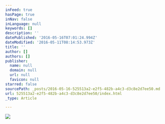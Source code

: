 ```yaml
---
inFeed: true
hasPage: true
inNav: false
inLanguage: null
keywords: []
description: ''
datePublished: '2016-05-16T07:01:24.994Z'
dateModified: '2016-05-11T08:14:53.973Z'
title: ''
author: []
authors: []
publisher:
  name: null
  domain: null
  url: null
  favicon: null
starred: false
sourcePath: _posts/2016-05-16-525513a2-e2f5-482b-a4c3-d3c8e2d7ee50.md
url: 525513a2-e2f5-482b-a4c3-d3c8e2d7ee50/index.html
_type: Article

---
```

![](https://the-grid-user-content.s3-us-west-2.amazonaws.com/e752d3b6-3c65-4f77-a1cf-f73d10f66420.jpg)